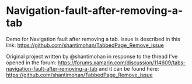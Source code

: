 # Navigation-fault-after-removing-a-tab
Demo for Navigation fault after removing a tab. Issue is described in this link:
https://github.com/shantimohan/TabbedPage_Remove_issue

Original project written by @shantimohan in response to the thread I've opened in the forum:
https://forums.xamarin.com/discussion/114609/tabs-navigation-fault-after-removing-a-tab
and it can be found here:
https://github.com/shantimohan/TabbedPage_Remove_issue
